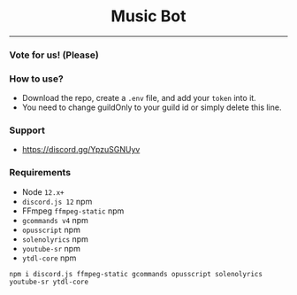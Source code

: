 <div align="center">
    <h1>Music Bot</h1>
</div>

----

### Vote for us! (Please)


### **How to use?**
- Download the repo, create a `.env` file, and add your `token` into it.
- You need to change guildOnly to your guild id or simply delete this line.

### Support
 - https://discord.gg/YpzuSGNUyv

### Requirements
 - Node `12.x+`
 - `discord.js 12` npm
 - FFmpeg `ffmpeg-static` npm
 - `gcommands v4` npm
 - `opusscript` npm
 - `solenolyrics` npm
 - `youtube-sr` npm
 - `ytdl-core` npm


 `npm i discord.js ffmpeg-static gcommands opusscript solenolyrics youtube-sr ytdl-core`
